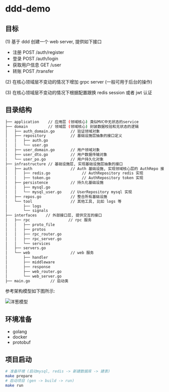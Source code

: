 # ddd-demo

## 目标

(1) 基于 ddd 创建一个 web server, 提供如下接口

* 注册 POST /auth/register
* 登录 POST /auth/login
* 获取用户信息 GET /user
* 转账 POST /transfer

(2) 在核心领域层不变动的情况下增加 grpc server (一般可用于后台的操作)

(3) 在核心领域层不变动的情况下根据配置跟换 redis session 或者 jwt 认证

## 目录结构

```bash
├── application    // 应用层 (领域核心) 类似MVC中无状态的service
├── domain         // 领域层 (领域核心) 封装数据校验和无状态的逻辑
│   ├── auth_domain.go       // 验证领域对象
│   ├── repository           // 基础设施层抽象的接口定义
│   │   ├── auth.go
│   │   └── user.go
│   ├── user_domain.go       // 用户领域对象
│   ├── user_dto.go          // 用户数据传输对象
│   └── user_po.go           // 用户持久化对象
├── infrastructure // 基础设施层, 实现基础设施层抽象的接口
│   ├── auth                 // Auth 基础设施, 实现领域核心层的 AuthRepo 接口
│   │   ├── redis.go              // AuthRepository redis 实现
│   │   ├── token.go              // AuthRepository token 实现
│   ├── persistence          // 持久化基础设施
│   │   ├── mysql.go         
│   │   └── mysql_user.go    // UserRepository mysql 实现
│   ├── repos.go             // 整合所有基础设施
│   └── tool                 // 其他工具, 比如 logs 等
│       ├── logs
│       └── signals
├── interfaces    // 外部接口层, 提供交互的接口
│   ├── rpc                 // rpc 服务   
│   │   ├── proto_file
│   │   ├── protos
│   │   ├── rpc_router.go
│   │   ├── rpc_server.go
│   │   └── services
│   ├── servers.go
│   └── web                  // web 服务
│       ├── handler
│       ├── middleware
│       ├── response
│       ├── web_router.go
│       └── web_server.go
├── main.go         // 启动类
```

参考架构模型如下图所示:

![洋葱模型](https://markdown-1304103443.cos.ap-guangzhou.myqcloud.com/2022-02-0420221111220700.png)

## 环境准备

* golang
* docker
* protobuf

## 项目启动

```bash
# 准备环境 (启动mysql, redis -> 新建数据库 -> 建表)
make prepare
# 启动项目 (gen -> build -> run)
make run
```
